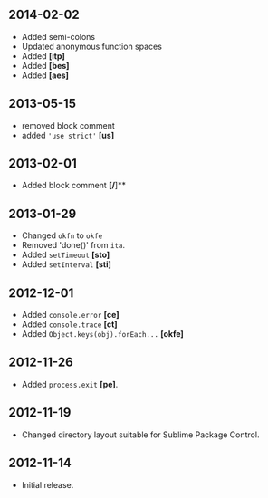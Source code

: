 2014-02-02
----------
* Added semi-colons
* Updated anonymous function spaces
* Added **[itp]**
* Added **[bes]**
* Added **[aes]**

2013-05-15
----------
* removed block comment
* added `'use strict'` **[us]**

2013-02-01
----------
* Added block comment **[/<notextile>**</notextile>]**

2013-01-29
----------
* Changed `okfn` to `okfe`
* Removed 'done()' from `ita`.
* Added `setTimeout` **[sto]**
* Added `setInterval` **[sti]**

2012-12-01
----------
* Added `console.error` **[ce]**
* Added `console.trace` **[ct]**
* Added `Object.keys(obj).forEach...` **[okfe]**

2012-11-26
----------
* Added `process.exit` **[pe]**.

2012-11-19
----------
* Changed directory layout suitable for Sublime Package Control.

2012-11-14
----------
* Initial release.
